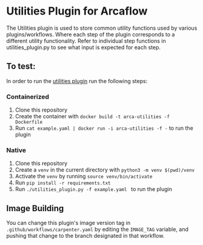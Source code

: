 # Utilities Plugin for Arcaflow

The Utilities plugin is used to store common utility functions used by various plugins/workflows.
Where each step of the plugin corresponds to a different utility functionality. Refer to individual step functions in utilities_plugin.py to see what input is expected for each step. 

## To test:

In order to run the [utilities plugin](utilities_plugin.py) run the following steps:

### Containerized
1. Clone this repository
2. Create the container with `docker build -t arca-utilities -f Dockerfile`
3. Run `cat example.yaml | docker run -i arca-utilities -f -` to run the plugin


### Native

1. Clone this repository
2. Create a `venv` in the current directory with `python3 -m venv $(pwd)/venv`
3. Activate the `venv` by running `source venv/bin/activate`
4. Run `pip install -r requirements.txt`
5. Run `./utilities_plugin.py -f example.yaml ` to run the plugin



## Image Building

You can change this plugin's image version tag in
`.github/workflows/carpenter.yaml` by editing the
`IMAGE_TAG` variable, and pushing that change to the
branch designated in that workflow.